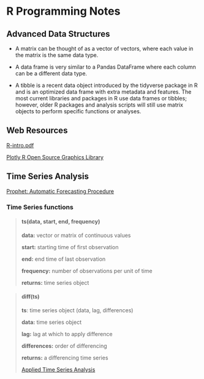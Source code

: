 # R Programming Notes

## Advanced Data Structures

- A matrix can be thought of as a vector of vectors, where each value in the matrix is the same data type.


- A data frame is very similar to a Pandas DataFrame where each column can be a different data type.


- A tibble is a recent data object introduced by the tidyverse package in R and is an optimized data frame with extra metadata and features. The most current libraries and packages in R use data frames or tibbles; however, older R packages and analysis scripts will still use matrix objects to perform specific functions or analyses.

## Web Resources

<a href="https://cran.r-project.org/doc/manuals/r-release/R-intro.pdf" target="_blank">R-intro.pdf</a>

<a href="https://plotly.com/r/" target="_blank">Plotly R Open Source Graphics Library</a>

## Time Series Analysis

<a href="https://cran.r-project.org/web/packages/prophet/index.html" target="_blank">Prophet: Automatic Forecasting Procedure</a>

### Time Series functions
> #### ts(data, start, end, frequency)
>
> **data:** vector or matrix of continuous values
>
> **start:** starting time of first observation
>
> **end:** end time of last observation
>
> **frequency:** number of observations per unit of time
>
> **returns:** time series object


> #### diff(ts)
> 
> **ts**: time series object (data, lag, differences)
>
> **data:** time series object
>
> **lag:** lag at which to apply difference
>
> **differences:** order of differencing
>
> **returns:** a differencing time series 
> 
> <a href="https://atsa-es.github.io/atsa-labs/sec-tslab-differencing-to-remove-a-trend-or-seasonal-effects.html" target="_blank">Applied Time Series Analysis</a>






